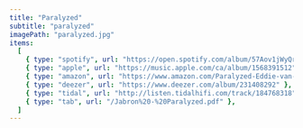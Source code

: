 ```yaml
---
title: "Paralyzed"
subtitle: "paralyzed"
imagePath: "paralyzed.jpg"
items:
  [
    { type: "spotify", url: "https://open.spotify.com/album/57Aov1jWyQros7XKi0DEwp" },
    { type: "apple", url: "https://music.apple.com/ca/album/1568391512" },
    { type: "amazon", url: "https://www.amazon.com/Paralyzed-Eddie-van-Meer-Jabron/dp/B095G29Y7G" },
    { type: "deezer", url: "https://www.deezer.com/album/231408292" },
    { type: "tidal", url: "http://listen.tidalhifi.com/track/184768318" },
    { type: "tab", url: "/Jabron%20-%20Paralyzed.pdf" },
  ]
---
```

